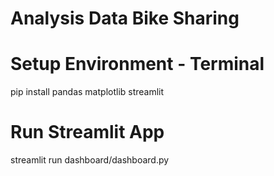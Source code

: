 # Analysis Data Bike Sharing

# Setup Environment - Terminal
pip install pandas matplotlib streamlit

# Run Streamlit App
streamlit run dashboard/dashboard.py

